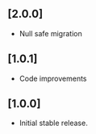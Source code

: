 ## [2.0.0]

* Null safe migration

## [1.0.1]

* Code improvements

## [1.0.0]

* Initial stable release.
